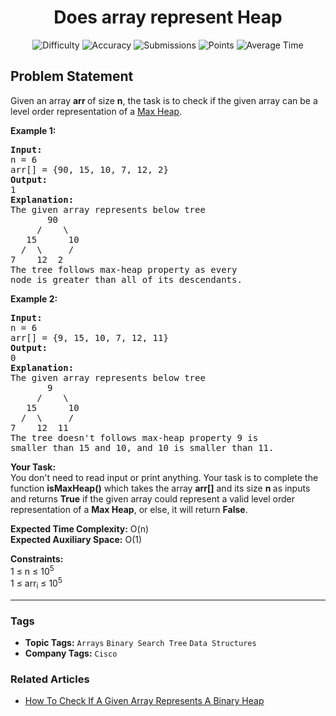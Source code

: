 <h1 align="center">Does array represent Heap</h1>

<p align="center">
  <img alt="Difficulty" title="Difficulty" src="https://custom-icon-badges.demolab.com/badge/Difficulty: Easy-1F222E?style=for-the-badge&logoColor=white&logo=fire"/>
  <img alt="Accuracy" title="Accuracy" src="https://custom-icon-badges.demolab.com/badge/Accuracy: 30.97%25-1F222E?style=for-the-badge&logoColor=white&logo=target"/>
  <img alt="Submissions" title="Submissions" src="https://custom-icon-badges.demolab.com/badge/Submissions: 84K+-1F222E?style=for-the-badge&logoColor=white&logo=repo"/>
  <img alt="Points" title="Points" src="https://custom-icon-badges.demolab.com/badge/Points: 2-1F222E?style=for-the-badge&logoColor=white&logo=award"/>
  <img alt="Average Time" title="Average Time" src="https://custom-icon-badges.demolab.com/badge/Average%20Time: N/A-1F222E?style=for-the-badge&logoColor=white&logo=clock"/>
</p>

## Problem Statement

Given an array <b>arr </b>of size <b>n</b>, the task is to check if the given array can be a level order representation of a [Max Heap](https://www.geeksforgeeks.org/difference-between-min-heap-and-max-heap/).

<b>Example 1:</b>

<pre><b>Input:<br></b>n = 6<br>arr[] = {90, 15, 10, 7, 12, 2}
<b>Output: <br></b>1<br><b>Explanation:</b> 
The given array represents below tree
       90
     /    \
   15      10
  /  \     /
7    12  2
The tree follows max-heap property as every
node is greater than all of its descendants.
</pre>

<b>Example 2:</b>
<pre><b>Input:  <br></b>n = 6<br>arr[] = {9, 15, 10, 7, 12, 11}
<b>Output:<br></b>0
<b>Explanation:</b><br>The given array represents below tree
       9
     /    \
   15      10
  /  \     /
7    12  11
The tree doesn't follows max-heap property 9 is
smaller than 15 and 10, and 10 is smaller than 11. </pre>

<b>Your Task:  </b><br>You don't need to read input or print anything. Your task is to complete the function <b>isMaxHeap()</b> which takes the array <b>arr[]</b> and its size <b>n</b><b> </b>as inputs and returns <b>True</b> if the given array could represent a valid level order representation of a <b>Max Heap</b>, or else, it will return <b>False</b>.

<b>Expected Time Complexity:</b> O(n)<br><b>Expected Auxiliary Space:</b> O(1)

<b>Constraints:</b><br>1 ≤ n ≤ 10<sup>5</sup><br>1 ≤ arr<sub>i</sub> ≤ 10<sup>5</sup>


<hr>

### Tags
- **Topic Tags:** `Arrays` `Binary Search Tree` `Data Structures`
- **Company Tags:** `Cisco`

### Related Articles
- [How To Check If A Given Array Represents A Binary Heap](https://www.geeksforgeeks.org/how-to-check-if-a-given-array-represents-a-binary-heap/)
